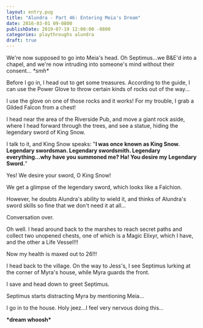 ```yaml
---
layout: entry.pug
title: "Alundra - Part 46: Entering Meia's Dream"
date: 2016-03-01 09-0800
publishDate: 2019-07-19 12:00:00 -0800
categories: playthroughs alundra
draft: true
---
```


We're now supposed to go into Meia's head. Oh Septimus...we B&E'd into a chapel, and we're now intruding into someone's mind without their consent... *\*smh\**

Before I go in, I head out to get some treasures. According to the guide, I can use the Power Glove to throw certain kinds of rocks out of the way...

I use the glove on one of those rocks and it works! For my trouble, I grab a Gilded Falcon from a chest!

I head near the area of the Riverside Pub, and move a giant rock aside, where I head forward through the trees, and see a statue, hiding the legendary sword of King Snow.

I talk to it, and King Snow speaks: "**I was once known as King Snow. Legendary swordsman. Legendary swordsmith. Legendary everything...why have you summoned me? Ha! You desire my Legendary Sword.**"

Yes! We desire your sword, O King Snow!

We get a glimpse of the legendary sword, which looks like a Falchion.

However, he doubts Alundra's ability to wield it, and thinks of Alundra's sword skills so fine that we don't need it at all...

Conversation over.

Oh well. I head around back to the marshes to reach secret paths and collect two unopened chests, one of which is a Magic Elixyr, which I have, and the other a Life Vessel!!!

Now my health is maxed out to 26!!!

I head back to the village. On the way to Jess's, I see Septimus lurking at the corner of Myra's house, while Myra guards the front.

I save and head down to greet Septimus.

Septimus starts distracting Myra by mentioning Meia...

I go in to the house. Holy jeez...I feel very nervous doing this...

**\*dream whoosh\***